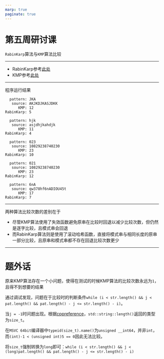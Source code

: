 ```yaml
---
marp: true
paginate: true
---
```


# 第五周研讨课

`RabinKarp`算法与`KMP`算法比较

---

 - RabinKarp参考[此处](https://zhuanlan.zhihu.com/p/563551141)
 - KMP参考[此处](https://www.cnblogs.com/cherryljr/p/6519748.html)

---

程序运行结果
```
  pattern: JKA
   source: AKJKDJKASJDKK
      KMP: 12
RabinKarp: 5

  pattern: hjk
   source: asjdhjkahdjk
      KMP: 11
RabinKarp: 4

  pattern: 023
   source: 10829238740230
      KMP: 23
RabinKarp: 10

  pattern: 021
   source: 10829238740230
      KMP: 23
RabinKarp: 12

  pattern: 6nA
   source: qw378hf6nADIOU45t
      KMP: 17
RabinKarp: 7
```

---

两种算法比较次数的差别在于

 - 尽管KMP算法使用了失效函数避免原串在比较时回退以减少比较次数，但仍然是逐字比较，且模式串会回退
 - 而RabinKarp算法则是使用了滚动哈希函数，直接将模式串与相同长度的原串一部分比较，且原串和模式串都不存在回退比较次数更少

---

# 题外话

原来KMP算法存在一个小问题，使得在测试的时候KMP算法的比较次数永远为`1`，且得不到想要的结果

通过调试发现，问题在于比较时的判断条件`while (i < str.length() && j < pat.length() && pat.length() - j <= str.length() - i)`。

当`j = -1`时问题出现。根据[cppreference](https://en.cppreference.com/w/cpp/string/basic_string/size)，`std::string::length()`返回的类型为`size_t`。

在`MSVC 64bit`编译器中`typeid(size_t).name()`为`unsigned __int64`，并非`int`，而`(int)-1 < (unsigned int)5 == 0`因此无法比较。

将`size_t`强制转换为`long`即可：`while (i < str.length() && j < (long)pat.length() && pat.length() - j <= str.length() - i)`